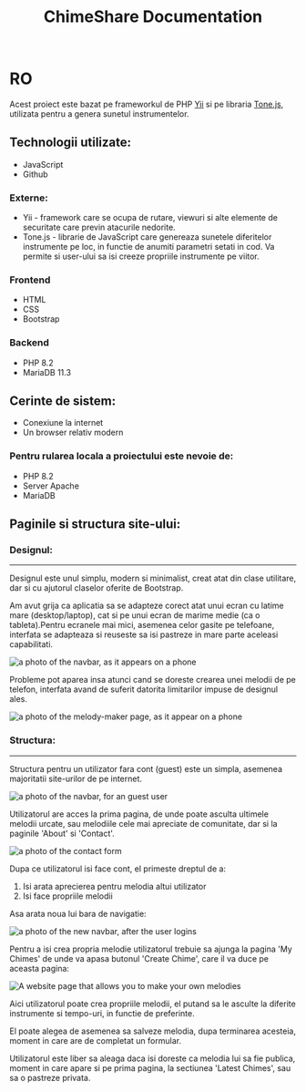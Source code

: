<p align="center">
    <!--<a href="https://github.com/yiisoft" target="_blank">
        <img src="https://avatars0.githubusercontent.com/u/993323" height="100px">
    </a>-->
    <h1 align="center">ChimeShare Documentation</h1>
    <br>
</p>

<h1>RO</h1>

Acest proiect este bazat pe frameworkul de PHP [Yii](https://www.yiiframework.com/) si pe libraria [Tone.js](https://tonejs.github.io/), utilizata pentru a genera sunetul instrumentelor.

## Technologii utilizate:

- JavaScript
- Github

### Externe:

- Yii - framework care se ocupa de rutare, viewuri si alte elemente de securitate care previn atacurile nedorite.
- Tone.js - librarie de JavaScript care genereaza sunetele diferitelor instrumente pe loc, in functie de anumiti parametri setati in cod. Va permite si user-ului sa isi creeze propriile instrumente pe viitor.
  
### Frontend
- HTML
- CSS
- Bootstrap

### Backend
- PHP 8.2
- MariaDB 11.3

## Cerinte de sistem:

- Conexiune la internet
- Un browser relativ modern

### Pentru rularea locala a proiectului este nevoie de:

- PHP 8.2
- Server Apache
- MariaDB

## Paginile si structura site-ului:

### Designul:

-------------------------------

Designul este unul simplu, modern si minimalist, creat atat din clase utilitare, dar si cu ajutorul claselor oferite de Bootstrap.

Am avut grija ca aplicatia sa se adapteze corect atat unui ecran cu latime mare (desktop/laptop), cat si pe unui ecran de marime medie (ca o tableta).Pentru ecranele mai mici, asemenea
celor gasite pe telefoane, interfata se adapteaza si reuseste sa isi pastreze in mare parte aceleasi capabilitati.

![a photo of the navbar, as it appears on a phone](https://github.com/AndreicuD/ChimeShare/assets/78648231/04c3df81-45f5-439b-9638-35f9be7f79bd)

Probleme pot aparea insa atunci cand se doreste crearea unei melodii de pe telefon, interfata avand de suferit datorita limitarilor impuse de designul ales.

![a photo of the melody-maker page, as it appear on a phone](https://github.com/AndreicuD/ChimeShare/assets/78648231/fc42bfba-1790-40e2-a551-f7a24e003bf2)

### Structura:

-------------------------------

Structura pentru un utilizator fara cont (guest) este un simpla, asemenea majoritatii site-urilor de pe internet.

![a photo of the navbar, for an guest user](https://github.com/AndreicuD/ChimeShare/assets/78648231/4b54ae45-7541-475d-b58a-26922e38aed1)

Utilizatorul are acces la prima pagina, de unde poate asculta ultimele melodii urcate, sau melodiile cele mai apreciate de comunitate, dar si la paginile 'About' si 'Contact'.

![a photo of the contact form](https://github.com/AndreicuD/ChimeShare/assets/78648231/dc6cefe5-c5b5-4795-b8d6-d44fc40f7650)

Dupa ce utilizatorul isi face cont, el primeste dreptul de a:

1. Isi arata aprecierea pentru melodia altui utilizator
2. Isi face propriile melodii

Asa arata noua lui bara de navigatie:

![a photo of the new navbar, after the user logins](https://github.com/AndreicuD/ChimeShare/assets/78648231/ad041128-d708-4808-8b53-aa4676b0b2a4)

Pentru a isi crea propria melodie utilizatorul trebuie sa ajunga la pagina 'My Chimes' de unde va apasa butonul 'Create Chime', care il va duce pe aceasta pagina:

![A website page that allows you to make your own melodies](https://github.com/AndreicuD/ChimeShare/assets/78648231/3b1297e6-ae26-4404-908d-ed717b141681)

Aici utilizatorul poate crea propriile melodii, el putand sa le asculte la diferite instrumente si tempo-uri, in functie de preferinte.

El poate alegea de asemenea sa salveze melodia, dupa terminarea acesteia, moment in care are de completat un formular.

Utilizatorul este liber sa aleaga daca isi doreste ca melodia lui sa fie publica, moment in care apare si pe prima pagina, la sectiunea 'Latest Chimes', sau sa o pastreze privata.
